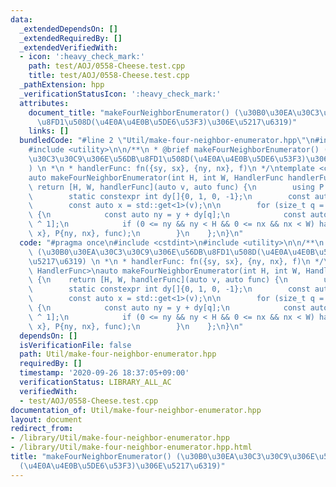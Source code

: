 ```yaml
---
data:
  _extendedDependsOn: []
  _extendedRequiredBy: []
  _extendedVerifiedWith:
  - icon: ':heavy_check_mark:'
    path: test/AOJ/0558-Cheese.test.cpp
    title: test/AOJ/0558-Cheese.test.cpp
  _pathExtension: hpp
  _verificationStatusIcon: ':heavy_check_mark:'
  attributes:
    document_title: "makeFourNeighborEnumerator() (\u30B0\u30EA\u30C3\u30C9\u306E\u56DB\
      \u8FD1\u508D(\u4E0A\u4E0B\u5DE6\u53F3)\u306E\u5217\u6319)"
    links: []
  bundledCode: "#line 2 \"Util/make-four-neighbor-enumerator.hpp\"\n#include <cstdint>\n\
    #include <utility>\n\n/**\n * @brief makeFourNeighborEnumerator() (\u30B0\u30EA\
    \u30C3\u30C9\u306E\u56DB\u8FD1\u508D(\u4E0A\u4E0B\u5DE6\u53F3)\u306E\u5217\u6319\
    ) \n *\n * handlerFunc: fn({sy, sx}, {ny, nx}, f)\n */\ntemplate <class HandlerFunc>\n\
    auto makeFourNeighborEnumerator(int H, int W, HandlerFunc handlerFunc) {\n   \
    \ return [H, W, handlerFunc](auto v, auto func) {\n        using P = decltype(v);\n\
    \        static constexpr int dy[]{0, 1, 0, -1};\n        const auto y = std::get<0>(v);\n\
    \        const auto x = std::get<1>(v);\n\n        for (size_t q = 0; q < 4; ++q)\
    \ {\n            const auto ny = y + dy[q];\n            const auto nx = x + dy[q\
    \ ^ 1];\n            if (0 <= ny && ny < H && 0 <= nx && nx < W) handlerFunc(P{y,\
    \ x}, P{ny, nx}, func);\n        }\n    };\n}\n"
  code: "#pragma once\n#include <cstdint>\n#include <utility>\n\n/**\n * @brief makeFourNeighborEnumerator()\
    \ (\u30B0\u30EA\u30C3\u30C9\u306E\u56DB\u8FD1\u508D(\u4E0A\u4E0B\u5DE6\u53F3)\u306E\
    \u5217\u6319) \n *\n * handlerFunc: fn({sy, sx}, {ny, nx}, f)\n */\ntemplate <class\
    \ HandlerFunc>\nauto makeFourNeighborEnumerator(int H, int W, HandlerFunc handlerFunc)\
    \ {\n    return [H, W, handlerFunc](auto v, auto func) {\n        using P = decltype(v);\n\
    \        static constexpr int dy[]{0, 1, 0, -1};\n        const auto y = std::get<0>(v);\n\
    \        const auto x = std::get<1>(v);\n\n        for (size_t q = 0; q < 4; ++q)\
    \ {\n            const auto ny = y + dy[q];\n            const auto nx = x + dy[q\
    \ ^ 1];\n            if (0 <= ny && ny < H && 0 <= nx && nx < W) handlerFunc(P{y,\
    \ x}, P{ny, nx}, func);\n        }\n    };\n}\n"
  dependsOn: []
  isVerificationFile: false
  path: Util/make-four-neighbor-enumerator.hpp
  requiredBy: []
  timestamp: '2020-09-26 18:37:05+09:00'
  verificationStatus: LIBRARY_ALL_AC
  verifiedWith:
  - test/AOJ/0558-Cheese.test.cpp
documentation_of: Util/make-four-neighbor-enumerator.hpp
layout: document
redirect_from:
- /library/Util/make-four-neighbor-enumerator.hpp
- /library/Util/make-four-neighbor-enumerator.hpp.html
title: "makeFourNeighborEnumerator() (\u30B0\u30EA\u30C3\u30C9\u306E\u56DB\u8FD1\u508D\
  (\u4E0A\u4E0B\u5DE6\u53F3)\u306E\u5217\u6319)"
---
```

